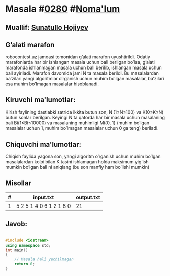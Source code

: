 
<h1>Masala #<a href="https://robocontest.uz/tasks/0280">0280</a> #<a href="https://robocontest.uz/tasks?category=1">Noma'lum</a></h1>
<h2> Muallif: <a href="https://robocontest.uz/profile/sunnat">Sunatullo Hojiyev</a></h2>
<h2>G’alati marafon</h2>
<p>robocontest.uz jamoasi tomonidan g’alati marafon uyushtirildi. Odatiy marafonlarda har bir ishlangan masala uchun ball berilgan bo’lsa, g’alati marafonda ishlanmagan masala uchun ball berilib, ishlangan masala uchun ball ayiriladi. Marafon davomida jami N ta masala berildi. Bu masalalardan ba’zilari yangi algoritmlar o’rganish uchun muhim bo’lgan masalalar, ba’zilari esa muhim bo’lmagan masalalar hisoblanadi.</p>
<h2>Kiruvchi ma'lumotlar:</h2>
<p>Kirish faylining dastlabki satrida ikkita butun son, N (1≤N≤100) va K(0≤K≤N) butun sonlar berilgan. Keyingi N ta qatorda har bir masala uchun masalaning bali Bi(1≤Bi≤10000) va masalaning muhimligi Mi{0, 1} (muhim bo’lgan masalalar uchun 1, muhim bo’lmagan masalalar uchun 0 ga teng) beriladi.</p>
<h2>Chiquvchi ma'lumotlar:</h2>
<p>Chiqish faylida yagona son, yangi algoritm o’rganish uchun muhim bo’lgan masalalardan ko’pi bilan K tasini ishlamagan holda maksimum yig’ish mumkin bo’lgan ball ni aniqlang (bu son manfiy ham bo’lishi mumkin)</p>
<h2>Misollar</h2>
<table>
    <thead>
        <tr>
            <th>#</th>
            <th>input.txt</th>
            <th>output.txt</th>
        </tr>
    </thead>
    <tbody>
            <tr>
                <td>1</td>
                <td>5 2
5 1
4 0
6 1
2 1
8 0</td>
                <td>21</td>
            </tr>
    </tbody>
    </table>
    
<h2>Javob:</h2>

######
```cpp
#include <iostream>
using namespace std;
int main()
{
    // Masala hali yechilmagan
    return 0;
}
```
